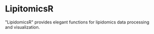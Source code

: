 # LipitomicsR
"LipidomicsR" provides elegant functions for lipidomics data processing and visualization.

